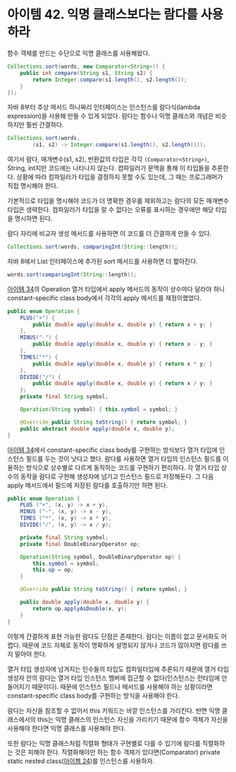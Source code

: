 # 아이템 42. 익명 클래스보다는 람다를 사용하라
함수 객체를 만드는 수단으로 익명 클래스를 사용해왔다.
```java
Collections.sort(words, new Comparator<String>() {
    public int compare(String s1, String s2) {
        return Integer.compare(s1.length(), s2.length());
    }
});
```
자바 8부터 추상 메서드 하나짜리 인터페이스는 인스턴스를 람다식(lambda expression)을 사용해 만들 수 있게 되었다.
람다는 함수나 익명 클래스와 개념은 비슷하지만 훨씬 간결하다.

```java
Collections.sort(words,
        (s1, s2) -> Integer.compare(s1.length(), s2.length()));
```
여기서 람다, 매개변수(s1, s2), 반환값의 타입은 각각 `(Comparator<String>)`, String, int지만 코드에는 나타나지 않는다.
컴파일러가 문맥을 통해 이 타입들을 추론한다.
상황에 따라 컴파일러가 타입을 결정하지 못할 수도 있는데, 그 때는 프로그래머가 직접 명시해야 한다.

기본적으로 타입을 명시해야 코드가 더 명확한 경우를 제외하고는 람다의 모든 매개변수 타입은 생략한다.
컴파일러가 타입을 알 수 없다는 오류를 표시하는 경우에만 해당 타입을 명시하면 된다.

람다 자리에 비교자 생성 메서드를 사용하면 이 코드를 더 간결하게 만들 수 있다.
```java
Collections.sort(words, comparingInt(String::length));
```
자바 8에서 List 인터페이스에 추가된 sort 메서드를 사용하면 더 짧아진다.
```java
words.sort(comparingInt(String::length));
```

[아이템 34](item34.md)의 Operation 열거 타입에서 apply 메서드의 동작이 상수마다 달라야 하니 constant-specific class body에서 각각의 apply 메서드를 재정의했었다.
```java
public enum Operation {
    PLUS("+") {
        public double apply(double x, double y) { return x + y; }
    },
    MINUS("-") {
        public double apply(double x, double y) { return x - y; }
    },
    TIMES("*") {
        public double apply(double x, double y) { return x * y; }
    },
    DIVIDE("/") {
        public double apply(double x, double y) { return x / y; }
    };
    private final String symbol;

    Operation(String symbol) { this.symbol = symbol; }

    @Override public String toString() { return symbol; }
    public abstract double apply(double x, double y);
}

```
[아이템 34](item34.md)에서 constant-specific class body를 구현하는 방식보다 열거 타입에 인스턴스 필드를 두는 것이 낫다고 했다.
람다를 사용하면 열거 타입의 인스턴스 필드를 이용하는 방식으로 상수별로 다르게 동작하는 코드를 구현하기 편리하다.
각 열거 타입 상수의 동작을 람다로 구현해 생성자에 넘기고 인스턴스 필드로 저장해둔다.
그 다음 apply 메서드에서 필드에 저장된 람다를 호출하기만 하면 된다.
```java
public enum Operation {
    PLUS ("+", (x, y) -> x + y),
    MINUS ("-", (x, y) -> x - y),
    TIMES ("*", (x, y) -> x * y),
    DIVIDE("/", (x, y) -> x / y);

    private final String symbol;
    private final DoubleBinaryOperator op;

    Operation(String symbol, DoubleBinaryOperator op) {
        this.symbol = symbol;
        this.op = op;
    }

    @Override public String toString() { return symbol; }

    public double apply(double x, double y) {
        return op.applyAsDouble(x, y);
    }
}

```

이렇게 간결하게 표현 가능한 람다도 단점은 존재한다.
람다는 이름이 없고 문서화도 어렵다.
때문에 코드 자체로 동작이 명확하게 설명되지 않거나 코드가 많아지면 람다를 쓰지 말아야 한다.

열거 타입 생성자에 넘겨지는 인수들의 타입도 컴파일타입에 추론되기 때문에 열거 타입 생성자 안의 람다는 열거 타입 인스턴스 멤버에 접근할 수 없다(인스턴스는 런타임에 만들어지기 때문이다).
때문에 인스턴스 필드나 메서드를 사용해야 하는 상황이라면 constant-specific class body를 구현하는 방식을 사용해야 한다.

람다는 자신을 참조할 수 없어서 this 키워드는 바깥 인스턴스를 가리킨다.
반면 익명 클래스에서의 this는 익명 클래스의 인스턴스 자신을 가리키기 때문에 함수 객체가 자신을 사용해야 한다면 익명 클래스를 사용해야 한다.

또한 람다는 익명 클래스처럼 직렬화 형태가 구현별로 다를 수 있기에 람다를 직렬화하는 것은 피해야 한다.
직렬화해야만 하는 함수 객체가 있다면(Comparator) private static nested class([아이쳄 24](item24.md))를 인스턴스를 사용하자.
